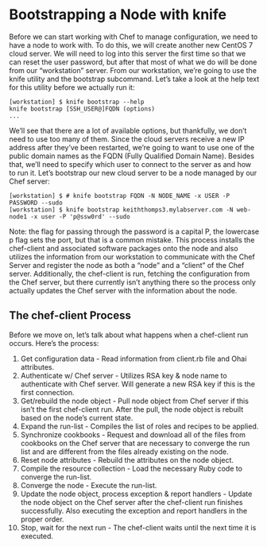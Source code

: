 # Bootstrapping a Node with knife

Before we can start working with Chef to manage configuration, we need to have a node to work with. To do this, we will create another new CentOS 7 cloud server. We will need to log into this server the first time so that we can reset the user password, but after that most of what we do will be done from our “workstation” server.
From our workstation, we’re going to use the knife utility and the bootstrap subcommand. Let’s take a look at the help text for this utility before we actually run it:
```
[workstation] $ knife bootstrap --help
knife bootstrap [SSH_USER@]FQDN (options)
...
```
We’ll see that there are a lot of available options, but thankfully, we don’t need to use too many of them. Since the cloud servers receive a new IP address after they’ve been restarted, we’re going to want to use one of the public domain names as the FQDN (Fully Qualified Domain Name). Besides that, we’ll need to specify which user to connect to the server as and how to run it. Let’s bootstrap our new cloud server to be a node managed by our Chef server:
```
[workstation] $ # knife bootstrap FQDN -N NODE_NAME -x USER -P PASSWORD --sudo
[workstation] $ knife bootstrap keiththomps3.mylabserver.com -N web-node1 -x user -P 'p@ssw0rd' --sudo
```
Note: the flag for passing through the password is a capital P, the lowercase p flag sets the port, but that is a common mistake.
This process installs the chef-client and associated software packages onto the node and also utilizes the information from our workstation to communicate with the Chef Server and register the node as both a “node” and a “client” of the Chef server. Additionally, the chef-client is run, fetching the configuration from the Chef server, but there currently isn’t anything there so the process only actually updates the Chef server with the information about the node.

## The **chef-client** Process

Before we move on, let’s talk about what happens when a chef-client run occurs. Here’s the process:
1. Get configuration data - Read information from client.rb file and Ohai attributes.
2. Authenticate w/ Chef server - Utilizes RSA key & node name to authenticate with Chef server. Will generate a new RSA key if this is the first connection.
3. Get/rebuild the node object - Pull node object from Chef server if this isn’t the first chef-client run. After the pull, the node object is rebuilt based on the node’s current state.
4. Expand the run-list - Compiles the list of roles and recipes to be applied.
5. Synchronize cookbooks - Request and download all of the files from cookbooks on the Chef server that are necessary to converge the run list and are different from the files already existing on the node.
6. Reset node attributes - Rebuild the attributes on the node object.
7. Compile the resource collection - Load the necessary Ruby code to converge the run-list.
8. Converge the node - Execute the run-list.
9. Update the node object, process exception & report handlers - Update the node object on the Chef server after the chef-client run finishes successfully. Also executing the exception and report handlers in the proper order.
10. Stop, wait for the next run - The chef-client waits until the next time it is executed.
